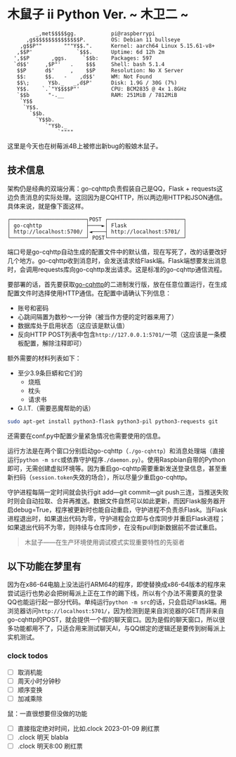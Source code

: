 # 木鼠子 ⅱ Python Ver. ~ 木卫二 ~

```
         _,met$$$$$gg.           pi@raspberrypi
      ,g$$$$$$$$$$$$$$$P.        OS: Debian 11 bullseye
    ,g$$P""       """Y$$.".      Kernel: aarch64 Linux 5.15.61-v8+
   ,$$P'              `$$$.      Uptime: 6d 12h 2m
  ',$$P       ,ggs.     `$$b:    Packages: 597
  `d$$'     ,$P"'   .    $$$     Shell: bash 5.1.4
   $$P      d$'     ,    $$P     Resolution: No X Server
   $$:      $$.   -    ,d$$'     WM: Not Found
   $$\;      Y$b._   _,d$P'      Disk: 1.9G / 30G (7%)
   Y$$.    `.`"Y$$$$P"'          CPU: BCM2835 @ 4x 1.8GHz
   `$$b      "-.__               RAM: 251MiB / 7812MiB
    `Y$$
     `Y$$.
       `$$b.
         `Y$$b.
            `"Y$b._
                `""""
```

这里是今天也在树莓派4B上被修出新bug的骰娘木鼠子。

## 技术信息

架构仍是经典的双端分离：go-cqhttp负责假装自己是QQ，Flask + requests这边负责消息的实际处理。这回因为是CQHTTP，所以两边用HTTP和JSON通信。具体来说，就是像下面这样。

```
┌────────────────────────┐POST ┌────────────────────────┐
│ go-cqhttp              ├────►│ Flask                  │
│ http://localhost:5700/ │◄────┤ http://localhost:5701/ │
└────────────────────────┘ POST└────────────────────────┘
```

端口号是go-cqhttp自动生成的配置文件中的默认值，现在写死了，改的话要改好几个地方。go-cqhttp收到消息时，会发送请求给Flask端。Flask端想要发出消息时，会调用requests库向go-cqhttp发出请求。这是标准的go-cqhttp通信流程。

要部署的话，首先要获取[go-cqhttp](https://docs.go-cqhttp.org/)的二进制发行版，放在任意位置运行，在生成配置文件时选择使用HTTP通信。在配置中请确认下列信息：

- 账号和密码
- 心跳间隔置为数秒～一分钟（被当作方便的定时器来用了）
- 数据库处于启用状态（这应该是默认值）
- 反向HTTP POST列表中包含`http://127.0.0.1:5701/`一项（这应该是一条模板配置，解除注释即可）

额外需要的材料列表如下：

- 至少3.9条巨蟒和它们的
    - 烧瓶
    - 枕头
    - 请求书
- G.I.T.（需要恶魔帮助的话）

```sh
sudo apt-get install python3-flask python3-pil python3-requests git
```

还需要在conf.py中配置少量紧急情况也需要使用的信息。

运行方法是在两个窗口分别启动go-cqhttp（`./go-cqhttp`）和消息处理端（直接运行`python -m src`或依靠守护程序`./daemon.py`）。使用Raspbian自带的Python即可，无需创建虚拟环境等。因为重启go-cqhttp需要重新发送登录信息，甚至重新扫码（`session.token`失效的场合），所以尽量少重启go-cqhttp。

守护进程每隔一定时间就会执行git add—git commit—git push三连，当推送失败时则会自动拉取、合并再推送。数据文件自然可以如此更新，而因Flask服务器开启debug=True，程序被更新时也能自动重启，守护进程不负责杀Flask。当Flask进程退出时，如果退出代码为零，守护进程会立即与仓库同步并重启Flask进程；如果退出代码不为零，则持续与仓库同步，在没有pull到新数据前不尝试重启。

> 木鼠子——在生产环境使用调试模式实现重要特性的先驱者

## 以下功能在梦里有

因为在x86-64电脑上没法运行ARM64的程序，即使替换成x86-64版本的程序来尝试运行也势必会把树莓派上正在工作的踢下线，所以有个办法不需要真的登录QQ也能运行起一部分代码。单纯运行`python -m src`的话，只会启动Flask端。用浏览器访问`http://localhost:5701/`，因为检测到是来自浏览器的GET而非来自go-cqhttp的POST，就会提供一个假的聊天窗口。因为是假的聊天窗口，所以很多功能都用不了，只适合用来测试聊天AI，与QQ绑定的逻辑还是要传到树莓派上实机测试。

### clock todos

- [ ] 取消机能
- [ ] 周天小时分钟秒
- [ ] 顺序变换
- [ ] 加减乘除

鼠：一直很想要但没做的功能

- [ ] 直接指定绝对时间，比如.clock 2023-01-09 刷红票
- [ ] .clock 明天 blabla
- [ ] .clock 明天8:00 刷红票
